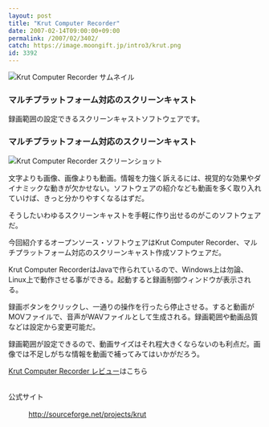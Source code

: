 ```yaml
---
layout: post
title: "Krut Computer Recorder"
date: 2007-02-14T09:00:00+09:00
permalink: /2007/02/3402/
catch: https://image.moongift.jp/intro3/krut.png
id: 3392
---
```

 ![Krut Computer Recorder サムネイル](https://image.moongift.jp/intro3/krut.t.png "Krut Computer Recorder サムネイル")
  

### マルチプラットフォーム対応のスクリーンキャスト
  
録画範囲の設定できるスクリーンキャストソフトウェアです。  
<!--more-->  

### マルチプラットフォーム対応のスクリーンキャスト
  

![Krut Computer Recorder スクリーンショット](https://image.moongift.jp/intro3/krut.png "Krut Computer Recorder スクリーンショット")

  

文字よりも画像、画像よりも動画。情報を力強く訴えるには、視覚的な効果やダイナミックな動きが欠かせない。ソフトウェアの紹介なども動画を多く取り入れていけば、きっと分かりやすくなるはずだ。

  

そうしたいわゆるスクリーンキャストを手軽に作り出せるのがこのソフトウェアだ。

  

今回紹介するオープンソース・ソフトウェアはKrut Computer Recorder、マルチプラットフォーム対応のスクリーンキャスト作成ソフトウェアだ。

  

Krut Computer RecorderはJavaで作られているので、Windows上は勿論、Linux上で動作させる事ができる。起動すると録画制御ウィンドウが表示される。

  

録画ボタンをクリックし、一通りの操作を行ったら停止させる。すると動画がMOVファイルで、音声がWAVファイルとして生成される。録画範囲や動画品質などは設定から変更可能だ。

  

録画範囲が設定できるので、動画サイズはそれ程大きくならないのも利点だ。画像では不足しがちな情報を動画で補ってみてはいかがだろう。

  

[Krut Computer Recorder レビュー](http://oss.moongift.jp/review/i-3408.html)はこちら

  
<dl>
<br><dt>公式サイト</dt>
<br><dd><a href="http://sourceforge.net/projects/krut" target="_blank">http://sourceforge.net/projects/krut</a></dd>
<br>
</dl>